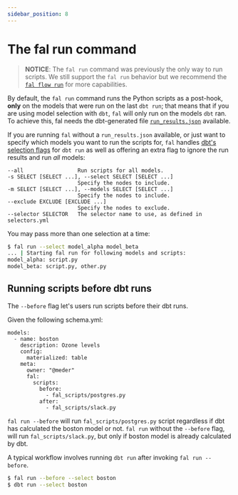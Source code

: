 ```yaml
---
sidebar_position: 8
---
```


# The fal run command

> **NOTICE**: The `fal run` command was previously the only way to run scripts. We still support the `fal run` behavior but we recommend the [`fal flow run`](.) for more capabilities.

By default, the `fal run` command runs the Python scripts as a post-hook, **only** on the models that were run on the last `dbt run`; that means that if you are using model selection with `dbt`, `fal` will only run on the models `dbt` ran. To achieve this, fal needs the dbt-generated file [`run_results.json`](https://docs.getdbt.com/reference/artifacts/run-results-json) available.

If you are running `fal` without a `run_results.json` available, or just want to specify which models you want to run the scripts for, `fal` handles [dbt's selection flags](https://docs.getdbt.com/reference/node-selection/syntax) for `dbt run` as well as offering an extra flag to ignore the run results and run _all_ models:

```
--all                 Run scripts for all models.
-s SELECT [SELECT ...], --select SELECT [SELECT ...]
                      Specify the nodes to include.
-m SELECT [SELECT ...], --models SELECT [SELECT ...]
                      Specify the nodes to include.
--exclude EXCLUDE [EXCLUDE ...]
                      Specify the nodes to exclude.
--selector SELECTOR   The selector name to use, as defined in selectors.yml
```

You may pass more than one selection at a time:

```bash
$ fal run --select model_alpha model_beta
... | Starting fal run for following models and scripts:
model_alpha: script.py
model_beta: script.py, other.py
```

## Running scripts before dbt runs

The `--before` flag let's users run scripts before their dbt runs.

Given the following schema.yml:

```
models:
  - name: boston
    description: Ozone levels
    config:
      materialized: table
    meta:
      owner: "@meder"
      fal:
      	scripts:
          before:
            - fal_scripts/postgres.py
  	      after:
            - fal_scripts/slack.py
```

`fal run --before` will run `fal_scripts/postgres.py` script regardless if dbt has calculated the boston model or not. `fal run` without the `--before` flag, will run `fal_scripts/slack.py`, but only if boston model is already calculated by dbt.

A typical workflow involves running `dbt run` after invoking `fal run --before`.

```bash
$ fal run --before --select boston
$ dbt run --select boston
```
